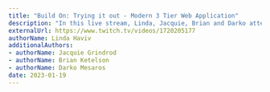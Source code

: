 ```yaml
---
title: "Build On: Trying it out - Modern 3 Tier Web Application"
description: "In this live stream, Linda, Jacquie, Brian and Darko attempt to deploy a Modern 3 Tier Web application by following a CodeCatalyst tutorial. Builds fail, PRs fail to merge, hilarity ensues."
externalUrl: https://www.twitch.tv/videos/1720205177
authorName: Linda Haviv
additionalAuthors:
- authorName: Jacquie Grindrod
- authorName: Brian Ketelson
- authorName: Darko Mesaros
date: 2023-01-19
---
```

